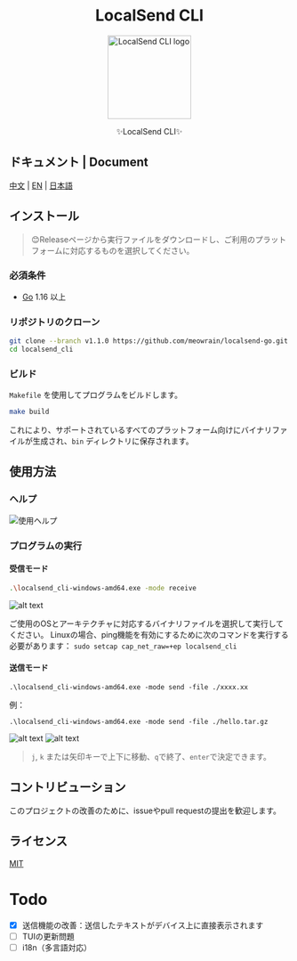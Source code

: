 
<div align="center">
<h1>LocalSend CLI</h1>
  <img src="../doc/images/logo.png" alt="LocalSend CLI logo" width="150" height="150">
  <p>✨LocalSend CLI✨</p>
</div>

## ドキュメント | Document

[中文](doc/README_zh.md) | [EN](doc/README_en.md) | [日本語](doc/README_ja.md)

## インストール

> 😊Releaseページから実行ファイルをダウンロードし、ご利用のプラットフォームに対応するものを選択してください。

### 必須条件

- [Go](https://golang.org/dl/) 1.16 以上

### リポジトリのクローン

```sh
git clone --branch v1.1.0 https://github.com/meowrain/localsend-go.git
cd localsend_cli
```

### ビルド

`Makefile` を使用してプログラムをビルドします。

```sh
make build
```

これにより、サポートされているすべてのプラットフォーム向けにバイナリファイルが生成され、`bin` ディレクトリに保存されます。

## 使用方法

### ヘルプ

![使用ヘルプ](../doc/images/image-1.png)

### プログラムの実行

#### 受信モード

```sh
.\localsend_cli-windows-amd64.exe -mode receive
```

![alt text](../doc/images/image-2.png)

ご使用のOSとアーキテクチャに対応するバイナリファイルを選択して実行してください。
Linuxの場合、ping機能を有効にするために次のコマンドを実行する必要があります：
`sudo setcap cap_net_raw=+ep localsend_cli`

#### 送信モード

```
.\localsend_cli-windows-amd64.exe -mode send -file ./xxxx.xx
```

例：

```
.\localsend_cli-windows-amd64.exe -mode send -file ./hello.tar.gz
```

![alt text](../doc/images/image-3.png)
![alt text](../doc/images/image-4.png)

> `j`, `k` または矢印キーで上下に移動、`q`で終了、`enter`で決定できます。

## コントリビューション

このプロジェクトの改善のために、issueやpull requestの提出を歓迎します。

## ライセンス

[MIT](LICENSE)

# Todo

- [x] 送信機能の改善：送信したテキストがデバイス上に直接表示されます
- [ ] TUIの更新問題
- [ ] i18n（多言語対応）
